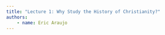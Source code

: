 ```yaml
---
title: "Lecture 1: Why Study the History of Christianity?"
authors:
    - name: Eric Araujo
---
```

